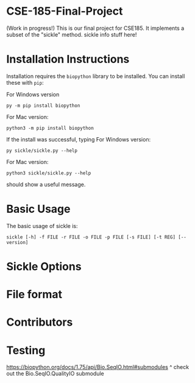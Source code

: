 # CSE-185-Final-Project
(Work in progress!)
This is our final project for CSE185. It implements a subset of the "sickle" method.
sickle info stuff here!

# Installation Instructions
Installation requires the `biopython` library to be installed. You can install these with `pip`:

For Windows version
```
py -m pip install biopython
```
For Mac version:
```
python3 -m pip install biopython
```
If the install was successful, typing 
For Windows version:
```
py sickle/sickle.py --help 
```
For Mac version:
```
python3 sickle/sickle.py --help
```
should show a useful message.

# Basic Usage
The basic usage of sickle is:
```
sickle [-h] -f FILE -r FILE -o FILE -p FILE [-s FILE] [-t REG] [--version]
```
# Sickle Options

# File format

# Contributors

# Testing
https://biopython.org/docs/1.75/api/Bio.SeqIO.html#submodules 
^ check out the  Bio.SeqIO.QualityIO submodule
